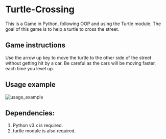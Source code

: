 # Turtle-Crossing
This is a Game in Python, following OOP and using the Turtle module. The goal of this game is to help a turtle to cross the street.

 
## Game instructions
Use the arrow up key to move the turtle to the other side of the street without getting hit by a car. Be careful as the cars will be moving faster, each time you level up.


## Usage example
![usage_example](https://user-images.githubusercontent.com/37813839/118402665-444da200-b641-11eb-9f5f-e6387c0d72d0.gif)


## Dependencies:

1. Python v3.x is required.
2. turtle module is also required.
